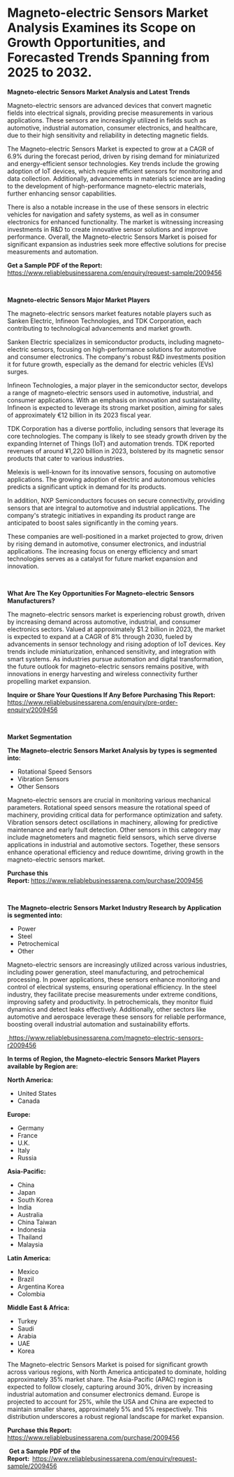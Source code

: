 <p><h1>Magneto-electric Sensors Market Analysis Examines its Scope on Growth Opportunities, and Forecasted Trends Spanning from 2025 to 2032.</h1></p><p><strong>Magneto-electric Sensors Market Analysis and Latest Trends</strong></p>
<p><p>Magneto-electric sensors are advanced devices that convert magnetic fields into electrical signals, providing precise measurements in various applications. These sensors are increasingly utilized in fields such as automotive, industrial automation, consumer electronics, and healthcare, due to their high sensitivity and reliability in detecting magnetic fields.</p><p>The Magneto-electric Sensors Market is expected to grow at a CAGR of 6.9% during the forecast period, driven by rising demand for miniaturized and energy-efficient sensor technologies. Key trends include the growing adoption of IoT devices, which require efficient sensors for monitoring and data collection. Additionally, advancements in materials science are leading to the development of high-performance magneto-electric materials, further enhancing sensor capabilities.</p><p>There is also a notable increase in the use of these sensors in electric vehicles for navigation and safety systems, as well as in consumer electronics for enhanced functionality. The market is witnessing increasing investments in R&D to create innovative sensor solutions and improve performance. Overall, the Magneto-electric Sensors Market is poised for significant expansion as industries seek more effective solutions for precise measurements and automation.</p></p>
<p><strong>Get a Sample PDF of the Report:&nbsp;</strong> <a href="https://www.reliablebusinessarena.com/enquiry/request-sample/2009456?utm_campaign=3128&utm_medium=2&utm_source=Github&utm_content=ia&utm_term=15042025&utm_id=magneto-electric-sensors">https://www.reliablebusinessarena.com/enquiry/request-sample/2009456</a></p>
<p>&nbsp;</p>
<p><strong>Magneto-electric Sensors Major Market Players</strong></p>
<p><p>The magneto-electric sensors market features notable players such as Sanken Electric, Infineon Technologies, and TDK Corporation, each contributing to technological advancements and market growth. </p><p>Sanken Electric specializes in semiconductor products, including magneto-electric sensors, focusing on high-performance solutions for automotive and consumer electronics. The company's robust R&D investments position it for future growth, especially as the demand for electric vehicles (EVs) surges.</p><p>Infineon Technologies, a major player in the semiconductor sector, develops a range of magneto-electric sensors used in automotive, industrial, and consumer applications. With an emphasis on innovation and sustainability, Infineon is expected to leverage its strong market position, aiming for sales of approximately €12 billion in its 2023 fiscal year.</p><p>TDK Corporation has a diverse portfolio, including sensors that leverage its core technologies. The company is likely to see steady growth driven by the expanding Internet of Things (IoT) and automation trends. TDK reported revenues of around ¥1,220 billion in 2023, bolstered by its magnetic sensor products that cater to various industries.</p><p>Melexis is well-known for its innovative sensors, focusing on automotive applications. The growing adoption of electric and autonomous vehicles predicts a significant uptick in demand for its products. </p><p>In addition, NXP Semiconductors focuses on secure connectivity, providing sensors that are integral to automotive and industrial applications. The company's strategic initiatives in expanding its product range are anticipated to boost sales significantly in the coming years.</p><p>These companies are well-positioned in a market projected to grow, driven by rising demand in automotive, consumer electronics, and industrial applications. The increasing focus on energy efficiency and smart technologies serves as a catalyst for future market expansion and innovation.</p></p>
<p>&nbsp;</p>
<p><strong>What Are The Key Opportunities For Magneto-electric Sensors Manufacturers?</strong></p>
<p><p>The magneto-electric sensors market is experiencing robust growth, driven by increasing demand across automotive, industrial, and consumer electronics sectors. Valued at approximately $1.2 billion in 2023, the market is expected to expand at a CAGR of 8% through 2030, fueled by advancements in sensor technology and rising adoption of IoT devices. Key trends include miniaturization, enhanced sensitivity, and integration with smart systems. As industries pursue automation and digital transformation, the future outlook for magneto-electric sensors remains positive, with innovations in energy harvesting and wireless connectivity further propelling market expansion.</p></p>
<p><strong>Inquire or Share Your Questions If Any Before Purchasing This Report:</strong> <a href="https://www.reliablebusinessarena.com/enquiry/pre-order-enquiry/2009456?utm_campaign=3128&utm_medium=2&utm_source=Github&utm_content=ia&utm_term=15042025&utm_id=magneto-electric-sensors">https://www.reliablebusinessarena.com/enquiry/pre-order-enquiry/2009456</a></p>
<p>&nbsp;</p>
<p><strong>Market Segmentation</strong></p>
<p><strong>The Magneto-electric Sensors Market Analysis by types is segmented into:</strong></p>
<p><ul><li>Rotational Speed Sensors</li><li>Vibration Sensors</li><li>Other Sensors</li></ul></p>
<p><p>Magneto-electric sensors are crucial in monitoring various mechanical parameters. Rotational speed sensors measure the rotational speed of machinery, providing critical data for performance optimization and safety. Vibration sensors detect oscillations in machinery, allowing for predictive maintenance and early fault detection. Other sensors in this category may include magnetometers and magnetic field sensors, which serve diverse applications in industrial and automotive sectors. Together, these sensors enhance operational efficiency and reduce downtime, driving growth in the magneto-electric sensors market.</p></p>
<p><strong>Purchase this Report:&nbsp;</strong><a href="https://www.reliablebusinessarena.com/purchase/2009456?utm_campaign=3128&utm_medium=2&utm_source=Github&utm_content=ia&utm_term=15042025&utm_id=magneto-electric-sensors">https://www.reliablebusinessarena.com/purchase/2009456</a></p>
<p>&nbsp;</p>
<p><strong>The Magneto-electric Sensors Market Industry Research by Application is segmented into:</strong></p>
<p><ul><li>Power</li><li>Steel</li><li>Petrochemical</li><li>Other</li></ul></p>
<p><p>Magneto-electric sensors are increasingly utilized across various industries, including power generation, steel manufacturing, and petrochemical processing. In power applications, these sensors enhance monitoring and control of electrical systems, ensuring operational efficiency. In the steel industry, they facilitate precise measurements under extreme conditions, improving safety and productivity. In petrochemicals, they monitor fluid dynamics and detect leaks effectively. Additionally, other sectors like automotive and aerospace leverage these sensors for reliable performance, boosting overall industrial automation and sustainability efforts.</p></p>
<p><a href="https://www.reliablebusinessarena.com/magneto-electric-sensors-r2009456?utm_campaign=3128&utm_medium=2&utm_source=Github&utm_content=ia&utm_term=15042025&utm_id=magneto-electric-sensors">&nbsp;https://www.reliablebusinessarena.com/magneto-electric-sensors-r2009456</a></p>
<p><strong>In terms of Region, the Magneto-electric Sensors Market Players available by Region are:</strong></p>
<p>
    <p> <strong> North America: </strong>
        <ul>
            <li>United States</li>
            <li>Canada</li>
        </ul>
        </p> 
    <p> <strong> Europe: </strong>
        <ul>
            <li>Germany</li>
            <li>France</li>
            <li>U.K.</li>
            <li>Italy</li>
            <li>Russia</li>
        </ul>
        </p> 
    <p> <strong> Asia-Pacific: </strong>
        <ul>
            <li>China</li>
            <li>Japan</li>
            <li>South Korea</li>
            <li>India</li>
            <li>Australia</li>
            <li>China Taiwan</li>
            <li>Indonesia</li>
            <li>Thailand</li>
            <li>Malaysia</li>
        </ul>
        </p> 
    <p> <strong> Latin America: </strong>
        <ul>
            <li>Mexico</li>
            <li>Brazil</li>
            <li>Argentina Korea</li>
            <li>Colombia</li>
        </ul>
        </p> 
    <p> <strong> Middle East & Africa: </strong>
        <ul>
            <li>Turkey</li>
            <li>Saudi</li>
            <li>Arabia</li>
            <li>UAE</li>
            <li>Korea</li>
        </ul>
    </p>
    </p>
<p><p>The Magneto-electric Sensors Market is poised for significant growth across various regions, with North America anticipated to dominate, holding approximately 35% market share. The Asia-Pacific (APAC) region is expected to follow closely, capturing around 30%, driven by increasing industrial automation and consumer electronics demand. Europe is projected to account for 25%, while the USA and China are expected to maintain smaller shares, approximately 5% and 5% respectively. This distribution underscores a robust regional landscape for market expansion.</p></p>
<p><strong>Purchase this Report: </strong><a href="https://www.reliablebusinessarena.com/purchase/2009456?utm_campaign=3128&utm_medium=2&utm_source=Github&utm_content=ia&utm_term=15042025&utm_id=magneto-electric-sensors">https://www.reliablebusinessarena.com/purchase/2009456</a></p>
<p>&nbsp;<strong>Get a Sample PDF of the Report:&nbsp;&nbsp;</strong><a href="https://www.reliablebusinessarena.com/enquiry/request-sample/2009456?utm_campaign=3128&utm_medium=2&utm_source=Github&utm_content=ia&utm_term=15042025&utm_id=magneto-electric-sensors">https://www.reliablebusinessarena.com/enquiry/request-sample/2009456</a></p>
<p><strong></strong></p>
<p><p></p><p></p><p></p></p>